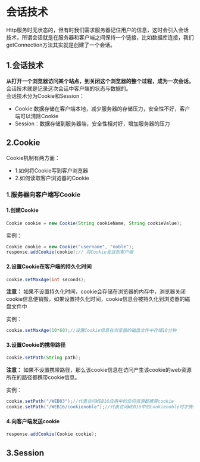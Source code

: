 # 会话技术

Http服务时无状态的，但有时我们需求服务器记住用户的信息，这时会引入会话技术，所谓会话就是在服务器和客户端之间保持一个链接，比如数据库连接，我们getConnection方法其实就是创建了一个会话。<br>

## 1.会话技术
**从打开一个浏览器访问某个站点，到关闭这个浏览器的整个过程，成为一次会话。**<br>
会话技术就是记录这次会话中客户端的状态与数据的。<br>
会话技术分为Cookie和Session：<br>
- Cookie:数据存储在客户端本地，减少服务器的存储压力，安全性不好，客户端可以清除Cookie
- Session：数据存储到服务器端，安全性相对好，增加服务器的压力

## 2.Cookie
Cookie机制有两方面：<br>
- 1.如何将Cookie写到客户浏览器
- 2.如何读取客户浏览器的Cookie

### 1.服务器向客户端写Cookie
#### 1.创建Cookie
```java
Cookie cookie = new Cookie(String cookieName, String cookieValue);
```

实例：<br>
```java
Cookie cookie = new Cookie("username", "noble");
response.addCookie(cookie);// 将Cookie发送到客户端
```

#### 2.设置Cookie在客户端的持久化时间
```java
cookie.setMaxAge(int seconds);
```
**注意：** 如果不设置持久化时间，cookie会存储在浏览器的内存中，浏览器关闭cookie信息便销毁，如果设置持久化时间，cookie信息会被持久化到浏览器的磁盘文件中<br>

实例：<br>
```java
cookie.setMaxAge(10*60);//设置Cookie信息在浏览器的磁盘文件中存储10分钟
```

#### 3.设置Cookie的携带路径
```java
cookie.setPath(String path);
```
**注意：** 如果不设置携带路径，那么该cookie信息在访问产生该cookie的web资源所在的路径都携带cookie信息。<br>

实例：<br>
```java
cookie.setPath("/WEB03");//代表访问WEB16应用中的任何资源都携带cookie
cookie.setPath("/WEB16/cookienoble");//代表访问WEB16中的cookienoble时才携带资源
```

#### 4.向客户端发送cookie
```java
response.addCookie(Cookie cookie);
```

## 3.Session


























#
